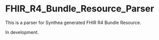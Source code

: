 # FHIR_R4_Bundle_Resource_Parser
This is a parser for Synthea generated FHIR R4 Bundle Resource.


In development.
